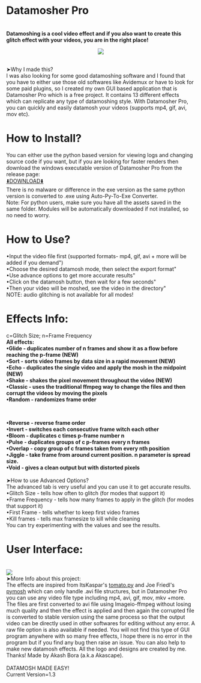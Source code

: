 # Datamosher Pro
<br><b>Datamoshing is a cool video effect and if you also want to create this glitch effect with your videos, you are in the right place!</b>
<br><p align='center'><img src="https://user-images.githubusercontent.com/89206401/141642297-7c62cf6f-7024-430f-88a2-c9cbbf0dc655.png"></p>
<br>➤Why I made this?
<br>I was also looking for some good datamoshing software and I found that you have to either use those old softwares like Avidemux or have to look for some paid plugins, so I created my own GUI based application that is Datamosher Pro which is a free project. It contains 13 different effects which can replicate any type of datamoshing style. With Datamosher Pro, you can quickly and easily datamosh your videos (supports mp4, gif, avi, mov etc).
# How to Install?
You can either use the python based version for viewing logs and changing source code if you want, but if you are looking for faster renders then download the windows executable version of Datamosher Pro from the release page: 
<br>[⬇️DOWNLOAD⬇️](https://github.com/Akascape/Datamosher-Pro/releases/tag/Datamosher_Prov1.3.exe)
<br>There is no malware or difference in the exe version as the same python version is converted to .exe using Auto-Py-To-Exe Converter.
<br>Note: For python users, make sure you have all the assets saved in the same folder. Modules will be automatically downloaded if not installed, so no need to worry.
# How to Use?
•Input the video file first (supported formats- mp4, gif, avi + more will be added if you demand")
<br>•Choose the desired datamosh mode, then select the export format"
<br>•Use advance options to get more accurate results"
<br>•Click on the datamosh button, then wait for a few seconds"
<br>•Then your video will be moshed, see the video in the directory"
<br>NOTE: audio glitching is not available for all modes!
# Effects Info:
c=Glitch Size; n=Frame Frequency
<b>
<br>All effects:
<br>•Glide - duplicates number of n frames and show it as a flow before reaching the p-frame (NEW)
<br>•Sort - sorts video frames by data size in a rapid movement (NEW)
<br>•Echo - duplicates the single video and apply the mosh in the midpoint (NEW)
<br>•Shake - shakes the pixel movement throughout the video (NEW)
<br>•Classic - uses the traditional ffmpeg way to change the files and then corrupt the videos by moving the pixels
<br>•Random - randomizes frame order              <p align='right'><img scr="https://user-images.githubusercontent.com/89206401/141643830-8be0093e-1212-43d4-9953-263926f4e1df.png"></p>
<br>•Reverse - reverse frame order
<br>•Invert - switches each consecutive frame witch each other
<br>•Bloom - duplicates c times p-frame number n
<br>•Pulse - duplicates groups of c p-frames every n frames
<br>•Overlap - copy group of c frames taken from every nth position
<br>•Jiggle - take frame from around current position. n parameter is spread size.
<br>•Void - gives a clean output but with distorted pixels
 </b>
<br>
<br>➤How to use Advanced Options?
<br>The advanced tab is very useful and you can use it to get accurate results.
<br>•Glitch Size - tells how often to glitch (for modes that support it)
<br>•Frame Frequency - tells how many frames to apply in the glitch (for modes that support it)
<br>•First Frame - tells whether to keep first video frames
<br>•Kill frames - tells max framesize to kill while cleaning
<br>You can try experimenting with the values and see the results.
# User Interface:
<br><img src="https://user-images.githubusercontent.com/89206401/141643709-73b68644-5697-4c39-8be0-5384dc391fa4.png">
<br>➤More Info about this project:
<br>The effects are inspired from ItsKaspar's [tomato.py](https://github.com/itsKaspar/tomato) and Joe Friedl's [pymosh](https://github.com/grampajoe/pymosh) which can only handle .avi file structures, but in Datamosher Pro you can use any video file type including mp4, avi, gif, mov, mkv +more. The files are first converted to avi file using Imageio-ffmpeg without losing much quality and then the effect is applied and then again the corrupted file is converted to stable version using the same process so that the output video can be directly used in other softwares for editing without any error. A raw file option is also available if needed. You will not find this type of GUI program anywhere with so many free effects, I hope there is no error in the program but if you find any bug then raise an issue. You can also help to make new datamosh effects. All the logo and designs are created by me. <br>Thanks! Made by Akash Bora (a.k.a Akascape).
<br>
<br>DATAMOSH MADE EASY!
<br>Current Version=1.3
